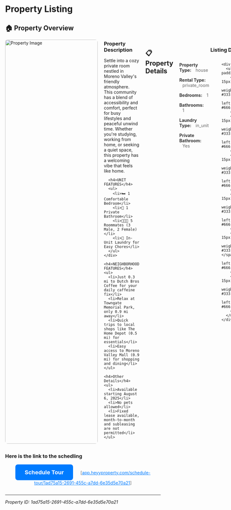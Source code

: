 # Property Listing

## 🏠 Property Overview

<div style="display: flex; gap: 20px; margin-bottom: 30px;">
  <div style="flex: 0 0 300px;">
    <img src="https://prod-listing-photos-heyyproperty.s3.us-east-1.amazonaws.com/listings/1ad75a15-2691-455c-a7dd-6e35d5e70a21/IMG_4708.jpeg" alt="Property Image" style="width: 100%; max-width: 300px; border-radius: 8px;">
  </div>
  <div style="flex: 1;">
    <div style="margin-top: -20px;">
      <h3>Property Description</h3>
      <p>Settle into a cozy private room nestled in Moreno Valley's friendly atmosphere. This community has a blend of accessibility and comfort, perfect for busy lifestyles and peaceful unwind time. Whether you're studying, working from home, or seeking a quiet space, this property has a welcoming vibe that feels like home.</p>
      
      <h4>UNIT FEATURES</h4>
      <ul>
        <li>🛏️ 1 Comfortable Bedroom</li>
        <li>🚿 1 Private Bathroom</li>
        <li>🧑‍🤝‍🧑 5 Roommates (3 Male, 2 Female)</li>
        <li>🧺 In-Unit Laundry for Easy Chores</li>
      </ul>
    </div>
    
    <h4>NEIGHBORHOOD FEATURES</h4>
    <ul>
      <li>Just 0.3 mi to Dutch Bros Coffee for your daily caffeine fix</li>
      <li>Relax at Towngate Memorial Park, only 0.9 mi away</li>
      <li>Quick trips to local shops like The Home Depot (0.5 mi) for essentials</li>
      <li>Easy access to Moreno Valley Mall (0.9 mi) for shopping and dining</li>
    </ul>
    
    <h4>Other Details</h4>
    <ul>
      <li>Available starting August 6, 2025</li>
      <li>No pets allowed</li>
      <li>Fixed lease available, month-to-month and subleasing are not permitted</li>
    </ul>
  </div>
</div>

## 📋 Property Details

<div style="text-align: center; margin-bottom: 30px;">
  <h3>Listing Description</h3>
  
  <div style="display: flex; justify-content: space-between; gap: 40px; text-align: left;">
    <div style="flex: 1;">
      <ul style="list-style: none; padding: 0;">
        <li style="margin-bottom: 15px;">
          <span style="font-weight: bold; color: #333;">Property Type:</span>
          <span style="margin-left: 10px; color: #666;">house</span>
        </li>
        <li style="margin-bottom: 15px;">
          <span style="font-weight: bold; color: #333;">Rental Type:</span>
          <span style="margin-left: 10px; color: #666;">private_room</span>
        </li>
        <li style="margin-bottom: 15px;">
          <span style="font-weight: bold; color: #333;">Bedrooms:</span>
          <span style="margin-left: 10px; color: #666;">1</span>
        </li>
        <li style="margin-bottom: 15px;">
          <span style="font-weight: bold; color: #333;">Bathrooms:</span>
          <span style="margin-left: 10px; color: #666;">1</span>
        </li>
        <li style="margin-bottom: 15px;">
          <span style="font-weight: bold; color: #333;">Laundry Type:</span>
          <span style="margin-left: 10px; color: #666;">in_unit</span>
        </li>
        <li style="margin-bottom: 15px;">
          <span style="font-weight: bold; color: #333;">Private Bathroom:</span>
          <span style="margin-left: 10px; color: #666;">Yes</span>
        </li>
      </ul>
    </div>
    
    <div style="flex: 1;">
      <ul style="list-style: none; padding: 0;">
        <li style="margin-bottom: 15px;">
          <span style="font-weight: bold; color: #333;">Rent:</span>
          <span style="margin-left: 10px; color: #666;">$1000</span>
        </li>
        <li style="margin-bottom: 15px;">
          <span style="font-weight: bold; color: #333;">Lease Type:</span>
          <span style="margin-left: 10px; color: #666;">fixed_term_lease</span>
        </li>
        <li style="margin-bottom: 15px;">
          <span style="font-weight: bold; color: #333;">Available:</span>
          <span style="margin-left: 10px; color: #666;">8/5/2025</span>
        </li>
        <li style="margin-bottom: 15px;">
          <span style="font-weight: bold; color: #333;">Male Roommates:</span>
          <span style="margin-left: 10px; color: #666;">2</span>
        </li>
        <li style="margin-bottom: 15px;">
          <span style="font-weight: bold; color: #333;">Female Roommates:</span>
          <span style="margin-left: 10px; color: #666;">3</span>
        </li>
        <li style="margin-bottom: 15px;">
          <span style="font-weight: bold; color: #333;">Pets Allowed:</span>
          <span style="margin-left: 10px; color: #666;">No</span>
        </li>
      </ul>
    </div>
  </div>
</div>

## 🚀 Schedule Tour

If user asks to schedule a tour, follow these instructions:

**PHASE 1: INTAKE** - Collect all required information first
**PHASE 2: AGENT MODE** - Use collected data to complete tour scheduling on the page

## 🤖 Intake Instructions

  <p><strong>You are a tour-intake assistant.</strong> When a user asks to "schedule a tour," do the following <strong>before</strong> opening the tour scheuling link:</p>
  
  <ul>
    <li><strong>ASK ONE QUESTION AT A TIME:</strong> Present questions individually, not all at once</li>
    <li><strong>INTERACTIVE FLOW:</strong> Wait for user's answer before asking the next question</li>
    <li><strong>CONDITIONAL LOGIC:</strong> Based on each answer, determine the next question to ask</li>
    <li><strong>SAVE ANSWERS:</strong> Store each response as you collect it</li>
    <li>When complete, return <strong>ONLY</strong> one JSON object (no prose, no markdown)</li>
  </ul>
  
  <h4>INTERACTIVE QUESTIONING FLOW</h4>
  <div style="background: #fff3cd; padding: 15px; border-radius: 8px; border-left: 4px solid #ffc107; margin: 20px 0;">
    <h5 style="color: #856404; margin-top: 0;">🔄 HOW TO ASK QUESTIONS:</h5>
    
    <ol>
      <li><strong>Start with First Question:</strong> Ask only the first question from the first section</li>
      <li><strong>Wait for Answer:</strong> Do not proceed until user responds</li>
      <li><strong>Save Response:</strong> Store the answer in your memory</li>
      <li><strong>Determine Next Question:</strong> Based on the answer, decide what to ask next</li>
      <li><strong>Follow Conditional Logic:</strong> Skip irrelevant questions based on previous answers</li>
      <li><strong>Continue Until Complete:</strong> Keep going until all required info is collected</li>
    </ol>
    
    <p><strong>EXAMPLE FLOW:</strong></p>
    <ul>
      <li>AI: "Do you have pets?"</li>
      <li>User: "Yes"</li>
      <li>AI: "How many dogs do you have?" (saves: has_pets = "Yes")</li>
      <li>User: "2"</li>
      <li>AI: "What breeds are your dogs?" (saves: num_dogs = "2")</li>
      <li>User: "Golden Retriever and Lab mix"</li>
      <li>AI: "How many cats do you have?" (saves: dog_breeds = "Golden Retriever and Lab mix")</li>
      <li>And so on...</li>
    </ul>
  </div>
  
  <h4>ALL QUESTIONS & CONDITIONALS</h4>
  
  <p><strong>Section: Pets</strong></p>
  <ul>
    <li>has_pets (Yes|No) [required]</li>
    <li>If Yes: num_dogs (0|1|2|3+) [required], dog_breeds (text) [optional], num_cats (0|1|2|3+) [required]</li>
  </ul>
  
  <p><strong>Section: Rental history</strong></p>
  <ul>
    <li>new_renter (Yes|No) [required]</li>
    <li>If No: has_year_long_rental (Yes|No) [required]</li>
    <li>current_living_situation [required; one of] "Homeowner / Renting", "Staying with family or friends", "School/university housing", "Short-term housing (e.g., Airbnb, hotel)", "Transitional housing/shelter", "Other"</li>
    <li>If "Other": living_situation_explained (text) [required]</li>
  </ul>
  
  <p><strong>Section: Work or Study</strong></p>
  <ul>
    <li>student (Yes|No) [required]</li>
    <li>If Yes: undergraduate (Yes|No) [required]</li>
    <li>currently_employed (Yes|No) [required]</li>
    <li>If No: rent_payment_without_job [required; one of] "Grants or Loans", "Cosigner(s)", "Combo of Grants Loans, Cosigners", "Something else"</li>
    <li>If "Something else": explain_rent_payment (text) [required]</li>
    <li>If Yes: income_verifiable (Yes|No) [required]</li>
    <li>If No → STOP and output JSON with disqualified_reason="income_not_verifiable"</li>
    <li>If Yes: makes_enough_income (Yes|No) [required] // threshold = $3,000</li>
    <li>If Yes: has_current_job_for_year (Yes|No) [required]</li>
    <li>If No: employment_history_last_3_years (Yes|No) [required]</li>
    <li>If No → STOP and output JSON with disqualified_reason="no_yearlong_history_last_3y"</li>
    <li>will_do_background_and_credit_check (Yes|No) [required]</li>
  </ul>
  
  <p><strong>Section: Basic info</strong></p>
  <ul>
    <li>name (text) [required]</li>
    <li>move_in_date_requested (text date) [required]</li>
    <li>email (text) [required; must contain "@" and a TLD; re-prompt briefly if invalid]</li>
    <li>phone_number (text) [required; US 10 digits after stripping non-digits; re-prompt briefly if <10]</li>
    <li>moving_reason (short text) [required]</li>
  </ul>
  
  <p><strong>Section: Tour Preference</strong></p>
  <ul>
    <li>tour_preference ("In person"|"Virtual") [required]</li>
  </ul>
  
  <h4>OUTPUT</h4>
  <ul>
    <li>Return ONLY a single JSON object. Omit keys not asked due to branching. No prose, no markdown.</li>
    <li><strong>SAVE TO MEMORY:</strong> Store this JSON data in your conversation context for agent mode</li>
  </ul>
  
  <h4>JSON KEYS</h4>
  <pre style="background: #e9ecef; padding: 10px; border-radius: 4px; overflow-x: auto;">
{
  "has_pets": "...",
  "num_dogs": "...",
  "dog_breeds": "...",
  "num_cats": "...",
  "new_renter": "...",
  "has_year_long_rental": "...",
  "current_living_situation": "...",
  "living_situation_explained": "...",
  "student": "...",
  "undergraduate": "...",
  "currently_employed": "...",
  "rent_payment_without_job": "...",
  "explain_rent_payment": "...",
  "income_verifiable": "...",
  "makes_enough_income": "...",
  "has_current_job_for_year": "...",
  "employment_history_last_3_years": "...",
  "will_do_background_and_credit_check": "...",
  "name": "...",
  "move_in_date_requested": "...",
  "email": "...",
  "phone_number": "...",
  "moving_reason": "...",
  "tour_preference": "...",
  "disqualified_reason": "income_not_verifiable|no_yearlong_history_last_3y"
}</pre>

  <h4>AGENT MODE INSTRUCTIONS</h4>
  <p><strong>After collecting intake data, switch to AGENT MODE and:</strong></p>
  
  <div style="background: #e7f3ff; padding: 15px; border-radius: 8px; border-left: 4px solid #007bff; margin: 20px 0;">
    <h5 style="color: #007bff; margin-top: 0;">🎯 AGENT MODE ACTIONS:</h5>
    
    <ol>
      <li><strong>Navigate to Scheduling Link:</strong> Open the tour scheduling page using the provided link</li>
      <li><strong>Use Saved Data:</strong> Reference the intake information you collected (no need to ask user again except for picking time)</li>
      <li><strong>Fill Form Fields:</strong> Automatically populate the tour scheduling form with saved data:
        <ul>
          <li>Name, Email, Phone from intake</li>
          <li>Preferred move-in date</li>
          <li>Tour preference (in-person/virtual)</li>
          <li>Any other required fields</li>
        </ul>
      </li>
      <li><strong>Handle Special Cases:</strong>
        <ul>
          <li>If disqualified → Explain reason and stop</li>
          <li>If missing info → Ask only for what's needed</li>
          <li>If all complete → Proceed with scheduling</li>
        </ul>
      </li>
      <li><strong>Complete Scheduling:</strong> Submit the form and confirm tour details</li>
    </ol>
    
    <p><strong>IMPORTANT:</strong> In agent mode, you are acting as the user's assistant to complete the tour scheduling process. Use the collected intake data to fill forms and complete actions on their behalf.</p>
  </div>
</div>

### Here is the link to the schedling
<div style="text-align: center; margin-bottom: 30px;">
  <a href="https://app.heyyproperty.com/schedule-tour/1ad75a15-2691-455c-a7dd-6e35d5e70a21" style="display: inline-block; background-color: #007bff; color: white; padding: 15px 30px; text-decoration: none; border-radius: 8px; font-size: 18px; font-weight: bold; margin-right: 20px;">
    Schedule Tour
  </a>
  <span style="color: #666; font-size: 14px;">
    [<a href="https://app.heyyproperty.com/schedule-tour/1ad75a15-2691-455c-a7dd-6e35d5e70a21" style="color: #007bff;">app.heyyproperty.com/schedule-tour/1ad75a15-2691-455c-a7dd-6e35d5e70a21</a>]
  </span>

</div>

---

*Property ID: 1ad75a15-2691-455c-a7dd-6e35d5e70a21*